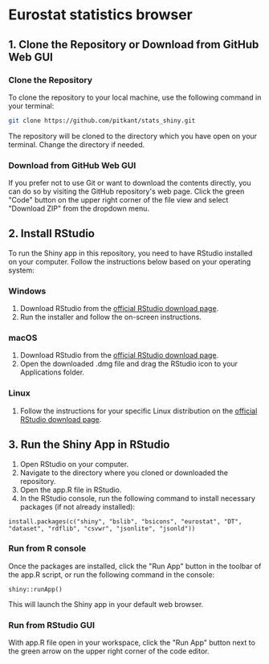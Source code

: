 # Eurostat statistics browser

## 1. Clone the Repository or Download from GitHub Web GUI

### Clone the Repository
To clone the repository to your local machine, use the following command in your terminal:

```bash
git clone https://github.com/pitkant/stats_shiny.git
```

The repository will be cloned to the directory which you have open on your terminal. Change the directory if needed.

### Download from GitHub Web GUI

If you prefer not to use Git or want to download the contents directly, you can do so by visiting the GitHub repository's web page. Click the green "Code" button on the upper right corner of the file view and select "Download ZIP" from the dropdown menu.

## 2. Install RStudio

To run the Shiny app in this repository, you need to have RStudio installed on your computer. Follow the instructions below based on your operating system:

### Windows

1. Download RStudio from the [official RStudio download page](https://posit.co/download/rstudio-desktop/).
2. Run the installer and follow the on-screen instructions.

### macOS

1. Download RStudio from the [official RStudio download page](https://posit.co/download/rstudio-desktop/).
2. Open the downloaded .dmg file and drag the RStudio icon to your Applications folder.

### Linux

1. Follow the instructions for your specific Linux distribution on the [official RStudio download page](https://posit.co/download/rstudio-desktop/).

## 3. Run the Shiny App in RStudio

1. Open RStudio on your computer.
2. Navigate to the directory where you cloned or downloaded the repository.
3. Open the app.R file in RStudio.
4. In the RStudio console, run the following command to install necessary packages (if not already installed):

```
install.packages(c("shiny", "bslib", "bsicons", "eurostat", "DT", "dataset", "rdflib", "csvwr", "jsonlite", "jsonld"))
```

### Run from R console

Once the packages are installed, click the "Run App" button in the toolbar of the app.R script, or run the following command in the console:

```
shiny::runApp()
```

This will launch the Shiny app in your default web browser.

### Run from RStudio GUI

With app.R file open in your workspace, click the "Run App" button next to the green arrow on the upper right corner of the code editor.
